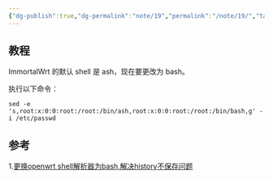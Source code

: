 ```yaml
---
{"dg-publish":true,"dg-permalink":"note/19","permalink":"/note/19/","tags":["Linux","Openwrt","ImmortalWrt"],"created":"2024-06-30 11:12:40","updated":"2024-06-30 11:17:30"}
---
```


## 教程

ImmortalWrt 的默认 shell 是 ash，现在要更改为 bash。

执行以下命令：

```ash
sed -e 's,root:x:0:0:root:/root:/bin/ash,root:x:0:0:root:/root:/bin/bash,g' -i /etc/passwd
```

## 参考

1.[更换openwrt shell解析器为bash,解决history不保存问题](https://www.openwrt.pro/post-598.html)